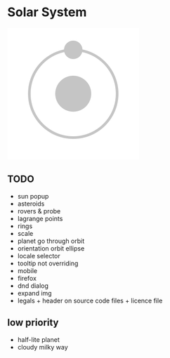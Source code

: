 # Solar System

![logo](/src/assets/logo.svg?raw=true)

## TODO

- sun popup
- asteroids
- rovers & probe
- lagrange points
- rings
- scale
- planet go through orbit
- orientation orbit ellipse
- locale selector
- tooltip not overriding
- mobile
- firefox
- dnd dialog
- expand img
- legals + header on source code files + licence file

## low priority
- half-lite planet
- cloudy milky way

